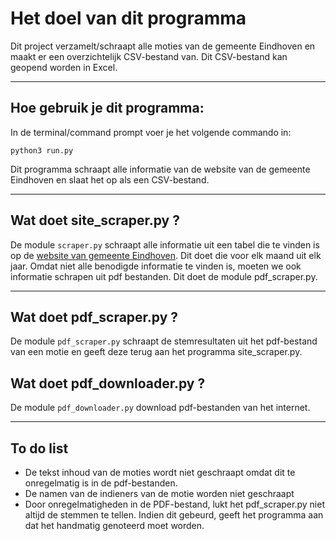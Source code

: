 # Het doel van dit programma
Dit project verzamelt/schraapt alle moties van de gemeente Eindhoven en maakt er een overzichtelijk CSV-bestand van. Dit CSV-bestand kan geopend worden in Excel.
___
## Hoe gebruik je dit programma:
In de terminal/command prompt voer je het volgende commando in:
```
python3 run.py
```
Dit programma schraapt alle informatie van de website van de gemeente Eindhoven en slaat het op als een CSV-bestand.
___
## Wat doet site_scraper.py ?
De module `scraper.py` schraapt alle informatie uit een tabel die te vinden is op de [website van gemeente Eindhoven](https://eindhoven.parlaeus.nl/user/motie). Dit doet die voor elk maand uit elk jaar. Omdat niet alle benodigde informatie te vinden is, moeten we ook informatie schrapen uit pdf bestanden. Dit doet de module pdf_scraper.py.
___
## Wat doet pdf_scraper.py ? 
De module `pdf_scraper.py` schraapt de stemresultaten uit het pdf-bestand van een motie en geeft deze terug aan het programma site_scraper.py.

## Wat doet pdf_downloader.py ? 
De module `pdf_downloader.py` download pdf-bestanden van het internet.
___
## To do list
- De tekst inhoud van de moties wordt niet geschraapt omdat dit te onregelmatig is in de pdf-bestanden.
- De namen van de indieners van de motie worden niet geschraapt
- Door onregelmatigheden in de PDF-bestand, lukt het pdf_scraper.py niet altijd de stemmen te tellen. Indien dit gebeurd, geeft het programma aan dat het handmatig genoteerd moet worden.
